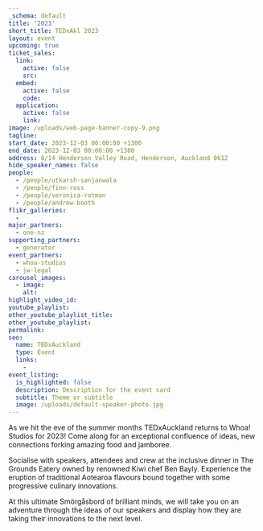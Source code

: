 ```yaml
---
_schema: default
title: '2023'
short_title: TEDxAkl 2023
layout: event
upcoming: true
ticket_sales:
  link:
    active: false
    src:
  embed:
    active: false
    code:
  application:
    active: false
    link:
image: /uploads/web-page-banner-copy-9.png
tagline:
start_date: 2023-12-03 00:00:00 +1300
end_date: 2023-12-03 00:00:00 +1300
address: 8/14 Henderson Valley Road, Henderson, Auckland 0612
hide_speaker_names: false
people:
  - /people/utkarsh-sanjanwala
  - /people/finn-ross
  - /people/veronica-rotman
  - /people/andrew-booth
flikr_galleries:
  -
major_partners:
  - one-nz
supporting_partners:
  - generator
event_partners:
  - whoa-studios
  - jw-legal
carousel_images:
  - image:
    alt:
highlight_video_id:
youtube_playlist:
other_youtube_playlist_title:
other_youtube_playlist:
permalink:
seo:
  name: TEDxAuckland
  type: Event
  links:
    -
event_listing:
  is_highlighted: false
  description: Description for the event card
  subtitle: Theme or subtitle
  image: /uploads/default-speaker-photo.jpg
---
```

As we hit the eve of the summer months TEDxAuckland returns to Whoa! Studios for 2023! Come along for an exceptional confluence of ideas, new connections forking amazing food and jamboree.

Socialise with speakers, attendees and crew at the inclusive dinner in The Grounds Eatery owned by renowned Kiwi chef Ben Bayly. Experience the eruption of traditional Aotearoa flavours bound together with some progressive culinary innovations.

At this ultimate Smörgåsbord of brilliant minds, we will take you on an adventure through the ideas of our speakers and display how they are taking their innovations to the next level.